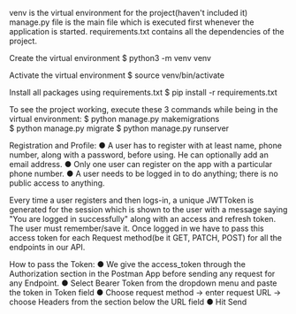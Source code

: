 venv is the virtual environment for the project(haven't included it)
manage.py file is the main file which is executed first whenever the application is started.
requirements.txt contains all the dependencies of the project.

Create the virtual environment
$ python3 -m venv venv

Activate the virtual environment
$ source venv/bin/activate

Install all packages using requirements.txt
$ pip install -r requirements.txt

To see the project working, execute these 3 commands while being in the virtual environment:
$ python manage.py makemigrations   
$ python manage.py migrate 
$ python manage.py runserver

Registration and Profile:
● A user has to register with at least name, phone number, along with a password, before using. He can optionally add an email address.
● Only one user can register on the app with a particular phone number.
● A user needs to be logged in to do anything; there is no public access to anything.

Every time a user registers and then logs-in, a unique JWTToken is generated for the session which is shown to the user with a message saying "You are logged in successfully" along with an access and refresh token. 
The user must remember/save it. 
Once logged in we have to pass this access token for each Request method(be it GET, PATCH, POST) for all the endpoints in our API.

How to pass the Token:
● We give the access_token through the Authorization section in the Postman App before sending any request for any Endpoint.
● Select Bearer Token from the dropdown menu and paste the token in Token field
● Choose request method -> enter request URL -> choose Headers from the section below the URL field
● Hit Send


 